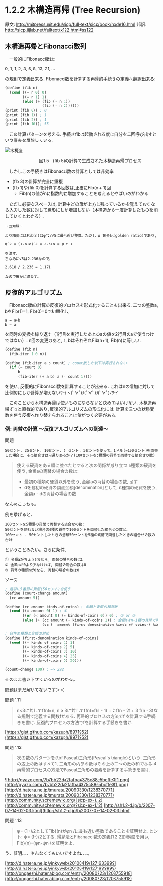 # 1.2.2 木構造再帰 (Tree Recursion)
原文: http://mitpress.mit.edu/sicp/full-text/sicp/book/node16.html
邦訳: http://sicp.iijlab.net/fulltext/x122.html#ss122

## 木構造再帰とFibonacci数列

　一般的にFibonacci数は:

  0, 1, 1, 2, 3, 5, 8, 13, 21, ...

の規則で定義出来る. Fibonacci数を計算する再帰的手続きの定義へ翻訳出来る:

```Clojure:fib.scm
(define (fib n)
  (cond ((= n 0) 0)
        ((= n 1) 1)
        (else (+ (fib (- n 1))
                 (fib (- n 2))))))
(print (fib 0)) ; 0
(print (fib 1)) ; 1
(print (fib 2)) ; 1
(print (fib 10)); 55

```

　この計算パターンを考える. 手続きfibは起動される度に自分を二回呼び出すという事実を反映している.

![木構造](http://gyazo.com/d575cbe6d9c6f5dcb1a6e6ecf18efb0f.png)

　　　　　　　　図1.5　(fib 5)の計算で生成された木構造再帰プロセス

　しかしこの手続きはFibonacci数の計算としては非効率.

- (fib 3)の計算が完全に重複
- (fib 1)や(fib 0)を計算する回数は,正確にFib(n + 1)回
    - Fib(n)の値がnに指数的に増加することを考えるとやばいのがわかる

　ただし必要なスペースは, 計算中どの節が上方に残っているかを覚えておくなら入力した数に対して線形にしか増加しない（木構造から一度計算したものを消していくとわかる）.

```
〜豆知識〜

より精密にはFib(n)はφ^2/√5に最も近い整数。ただし φ 黄金比(golden ratio)であり,

φ^2 = (1.618)^2 = 2.618 = φ + 1

を満す.
ちなみに√5は2.236なので、

2.618 / 2.236 = 1.171

なので確かに満たす。
```


## 反復的アルゴリズム
　Fibonacci数の計算の反復的プロセスを形式化することも出来る. 二つの整数a, bをFib(1)=1, Fib(0)=0で初期化し,

    a ← a+b
    b ← a

を同時の変換を繰り返す（1行目を実行したあとのaの値を2行目のaで使うわけではない）. n回の変更のあと, a, bはそれぞれFib(n+1), Fib(n)に等しい.

```Clojure:fib2.scm
(define (fib n)
  (fib-iter 1 0 n))

(define (fib-iter a b count) ; count数しか以下は実行されない
  (if (= count 0)
      b
      (fib-iter (+ a b) a (- count 1))))
```

を使い, 反復的にFibonacci数を計算することが出来る.
これはnの増加に対して比例的にしか計算が増えないﾜｰｲヽ(ﾟ∀ﾟ)ﾒ(ﾟ∀ﾟ)ﾒ(ﾟ∀ﾟ)ﾉﾜｰｲ

　このことから木構造再帰は使いものにならないと決めてはいけない. 木構造再帰ずっと直截的であり, 反復的アルゴリズムの形式化には, 計算を三つの状態変数を使う反復へ作り替えられることに気がつく必要がある.

### 例: 両替の計算 〜反復アルゴリズムへの到達〜
問題

    50セント, 25セント, 10セント, 5 セント, 1セントを使って、1ドル(=100セント)を両替した場合に、その組合せは何通りあるか？(100セントを5種類の貨幣で両替する組合せの数)

>使える硬貨をある順に並べたとすると次の関係が成り立つ
>n種類の硬貨を使う, 金額aの両替の場合の数は:
>- 最初の種類の硬貨以外を使う, 金額aの両替の場合の数, 足す
>- dを最初の硬貨の額面金額[denomination]として, n種類の硬貨を使う, 金額a - dの両替の場合の数

なんのこっちゃ。

例を挙げると、


    100セントを5種類の貨幣で両替する組合せの数:
    50セントを使わない場合の4種の貨幣で100セントを両替した組合せの数と、
    100セント - 50セントしたときの金額50セントを5種の貨幣で両替したときの組合せの数の合計

ということみたい。さらに条件、

    ① 金額aがちょうど0なら, 両替の場合の数は1
    ② 金額aが0より少なければ, 両替の場合の数は0
    ③ 貨幣の種類nが0なら, 両替の場合の数は0


ソース

```Clojure:exchange.scm
; 最初に5番目の貨幣(50セント)を使う
(define (count-change amount)
  (cc amount 5))

(define (cc amount kinds-of-coins) ; 金額と貨幣の種類数
  (cond ((= amount 0) 1) ; ①
        ((or (< amount 0) (= kinds-of-coins 0)) 0) ; ② or ③
        (else (+ (cc amount (- kinds-of-coins 1)) ; 金額aをn-1種の貨幣で両替
                 (cc (- amount (first-denomination kinds-of-coins)) kinds-of-coins))))) ; (金額a - 貨幣nの金額)をn種の貨幣で両替

; 貨幣の種類と金額の対応
(define (first-denomination kinds-of-coins)
  (cond ((= kinds-of-coins 1) 1)
        ((= kinds-of-coins 2) 5)
        ((= kinds-of-coins 3) 10)
        ((= kinds-of-coins 4) 25)
        ((= kinds-of-coins 5) 50)))

(count-change 100) ; => 292
```

そのまま書き下せているのがわかる。

問題はまだ解いてないです＞＜

問題 1.11
> n<3に対してf(n)=n, n ≥ 3に対してf(n)=f(n - 1) + 2 f(n - 2) + 3 f(n - 3)なる規則で定義する関数fがある. 再帰的プロセスの方法でf を計算する手続きを書け. 反復的プロセスの方法でfを計算する手続きを書け.

[https://gist.github.com/kazuph/8971952](https://gist.github.com/kazuph/8971952)

問題 1.12

> 次の数のパターンを{\bf Pascal}三角形(Pascal's triangle)という.
三角形の辺上の数はすべて1, 三角形の内部の数はその上の二つの数の和である.4 再帰的プロセスの方法でPascal三角形の要素を計算する手続きを書け.

![http://gyazo.com/7b7bb22da2fafba4375c88e5bcffe3f1.png](http://gyazo.com/7b7bb22da2fafba4375c88e5bcffe3f1.png)
[http://d.hatena.ne.jp/tmurata/20090330/1238370771](http://d.hatena.ne.jp/tmurata/20090330/1238370771)
[http://community.schemewiki.org/?sicp-ex-1.12](http://community.schemewiki.org/?sicp-ex-1.12)
[http://sh1.2-d.jp/b/2007-07-14-02-03.html](http://sh1.2-d.jp/b/2007-07-14-02-03.html)

問題 1.13

> φ= (1+)/2としてFib}(n)がφn /に最も近い整数であることを証明せよ. ヒント: ψ= (1-)/2とする. 帰納法とFibonacci数の定義(1.2.2節参照)を用い, Fib}(n)=(φn-ψn)/を証明せよ.

う、証明、、、やんなくてもいいですよね、、、。

[http://d.hatena.ne.jp/yinkyweb/20100419/1271633999](http://d.hatena.ne.jp/yinkyweb/20100419/1271633999)
[http://ongaeshi.hatenablog.com/entry/20080223/1203755918](http://ongaeshi.hatenablog.com/entry/20080223/1203755918)
